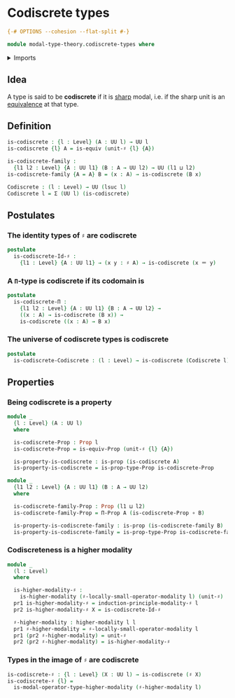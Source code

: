 # Codiscrete types

```agda
{-# OPTIONS --cohesion --flat-split #-}

module modal-type-theory.codiscrete-types where
```

<details><summary>Imports</summary>

```agda
open import foundation.dependent-pair-types
open import foundation.equivalences
open import foundation.function-types
open import foundation.identity-types
open import foundation.propositions
open import foundation.universe-levels

open import modal-type-theory.sharp-modality

open import orthogonal-factorization-systems.higher-modalities
```

</details>

## Idea

A type is said to be **codiscrete** if it is
[sharp](modal-type-theory.sharp-modality) modal, i.e. if the sharp unit is an
[equivalence](foundation-core.equivalences) at that type.

## Definition

```agda
is-codiscrete : {l : Level} (A : UU l) → UU l
is-codiscrete {l} A = is-equiv (unit-♯ {l} {A})

is-codiscrete-family :
  {l1 l2 : Level} {A : UU l1} (B : A → UU l2) → UU (l1 ⊔ l2)
is-codiscrete-family {A = A} B = (x : A) → is-codiscrete (B x)

Codiscrete : (l : Level) → UU (lsuc l)
Codiscrete l = Σ (UU l) (is-codiscrete)
```

## Postulates

### The identity types of `♯` are codiscrete

```agda
postulate
  is-codiscrete-Id-♯ :
    {l1 : Level} {A : UU l1} → (x y : ♯ A) → is-codiscrete (x ＝ y)
```

### A `Π`-type is codiscrete if its codomain is

```agda
postulate
  is-codiscrete-Π :
    {l1 l2 : Level} {A : UU l1} {B : A → UU l2} →
    ((x : A) → is-codiscrete (B x)) →
    is-codiscrete ((x : A) → B x)
```

### The universe of codiscrete types is codiscrete

```agda
postulate
  is-codiscrete-Codiscrete : (l : Level) → is-codiscrete (Codiscrete l)
```

## Properties

### Being codiscrete is a property

```agda
module _
  {l : Level} (A : UU l)
  where

  is-codiscrete-Prop : Prop l
  is-codiscrete-Prop = is-equiv-Prop (unit-♯ {l} {A})

  is-property-is-codiscrete : is-prop (is-codiscrete A)
  is-property-is-codiscrete = is-prop-type-Prop is-codiscrete-Prop

module _
  {l1 l2 : Level} {A : UU l1} (B : A → UU l2)
  where

  is-codiscrete-family-Prop : Prop (l1 ⊔ l2)
  is-codiscrete-family-Prop = Π-Prop A (is-codiscrete-Prop ∘ B)

  is-property-is-codiscrete-family : is-prop (is-codiscrete-family B)
  is-property-is-codiscrete-family = is-prop-type-Prop is-codiscrete-family-Prop
```

### Codiscreteness is a higher modality

```agda
module _
  (l : Level)
  where

  is-higher-modality-♯ :
    is-higher-modality (♯-locally-small-operator-modality l) (unit-♯)
  pr1 is-higher-modality-♯ = induction-principle-modality-♯ l
  pr2 is-higher-modality-♯ X = is-codiscrete-Id-♯

  ♯-higher-modality : higher-modality l l
  pr1 ♯-higher-modality = ♯-locally-small-operator-modality l
  pr1 (pr2 ♯-higher-modality) = unit-♯
  pr2 (pr2 ♯-higher-modality) = is-higher-modality-♯
```

### Types in the image of `♯` are codiscrete

```agda
is-codiscrete-♯ : {l : Level} (X : UU l) → is-codiscrete (♯ X)
is-codiscrete-♯ {l} =
  is-modal-operator-type-higher-modality (♯-higher-modality l)
```
